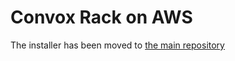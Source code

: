 # Convox Rack on AWS

The installer has been moved to [the main repository](https://github.com/convox/convox/tree/master/install/aws)